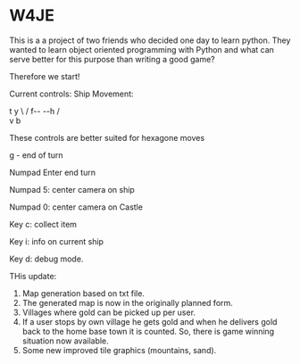 
# W4JE
This is a a project of two friends who decided one day to learn python.
They wanted to learn object oriented programming with Python and what can serve better for this purpose than writing a good game?

Therefore we start!

Current controls:
Ship Movement:

 t    y
  \  /
f--  --h
  /  \
 v    b

These controls are better suited for hexagone moves

g - end of turn

Numpad Enter
end turn

Numpad 5:
center camera on ship

Numpad 0:
center camera on Castle

Key c:
collect item

Key i:
info on current ship

Key d:
debug mode.

THis update: 
1) Map generation based on txt file.
2) The generated map is now in the originally planned form.
3) Villages where gold can be picked up per user.
4) If a user stops by own village he gets gold and when he delivers gold back to the home base town it is counted. So, there is game winning situation now available.
5) Some new improved tile graphics (mountains, sand).
